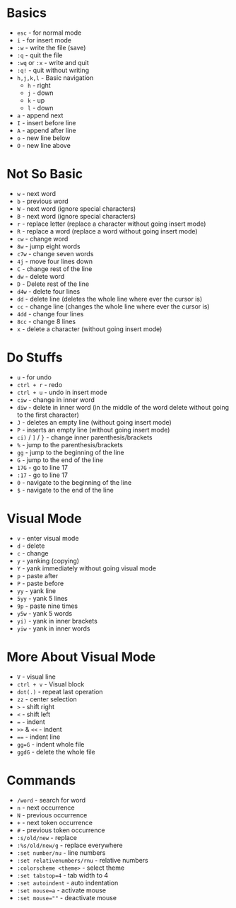# Basics

* `esc` - for normal mode
* `i` - for insert mode
* `:w` - write the file (save)
* `:q` - quit the file 
* `:wq` or `:x` - write and quit
* `:q!` - quit without writing
* `h,j,k,l` - Basic navigation
  * `h` - right
  * `j` - down
  * `k` - up
  * `l` - down
* `a` - append next
* `I` - insert before line
* `A` - append after line
* `o` - new line below
* `O` - new line above

# Not So Basic

* `w` - next word
* `b` - previous word
* `W` - next word (ignore special characters)
* `B` - next word (ignore special characters)
* `r` - replace letter (replace a character without going insert mode)
* `R` - replace a word (replace a word without going insert mode)
* `cw` - change word
* `8w` - jump eight words
* `c7w` - change seven words
* `4j` - move four lines down
* `C` - change rest of the line
* `dw` - delete word
* `D` - Delete rest of the line
* `d4w` - delete four lines
* `dd` - delete line (deletes the whole line where ever the cursor is)
* `cc` - change line (changes the whole line where ever the cursor is)
* `4dd` - change four lines
* `8cc` - change 8 lines
* `x` - delete a character (without going insert mode)

# Do Stuffs

* `u` - for undo
* `ctrl + r` - redo 
* `ctrl + u` - undo in insert mode 
* `ciw` - change in inner word
* `diw` - delete in inner word (in the middle of the word delete without going to the first character)
* `J` - deletes an empty line (without going insert mode)
* `P` - inserts an empty line (without going insert mode)
* `ci)` / `]` / `}` - change inner parenthesis/brackets
* `%` - jump to the parenthesis/brackets
* `gg` - jump to the beginning of the line
* `G` - jump to the end of the line
* `17G` - go to line 17
* `:17` - go to line 17 
* `0` - navigate to the beginning of the line
* `$` - navigate to the end of the line

# Visual Mode

* `v` - enter visual mode
* `d` - delete
* `c` - change
* `y` - yanking (copying)
* `Y` - yank immediately without going visual mode
* `p` - paste after 
* `P` - paste before
* `yy` - yank line
* `5yy` - yank 5 lines
* `9p` - paste nine times
* `y5w` - yank 5 words
* `yi)` - yank in inner brackets
* `yiw` - yank in inner words

# More About Visual Mode

* `V` - visual line
* `ctrl + v` - Visual block
* `dot(.)` - repeat last operation
* `zz` - center selection
* `>` - shift right 
* `<` - shift left
* `=` - indent
* `>>` & `<<` - indent
* `==` - indent line
* `gg=G` - indent whole file
* `ggdG` - delete the whole file

# Commands

* `/word` - search for word
* `n` - next occurrence
* `N` - previous occurrence
* `+` - next token occurrence
* `#` - previous token occurrence
* `:s/old/new` - replace
* `:%s/old/new/g` - replace everywhere
* `:set number/nu` - line numbers
* `:set relativenumbers/rnu` - relative numbers
* `:colorscheme <theme>` - select theme
* `:set tabstop=4` - tab width to 4
* `:set autoindent` - auto indentation
* `:set mouse=a` - activate mouse
* `:set mouse=""` - deactivate mouse
